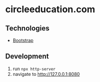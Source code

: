 # circleeducation.com

## Technologies
* [Bootstrap](https://getbootstrap.com/docs)

## Development
1. run `npx http-server`
2. navigate to http://127.0.0.1:8080

